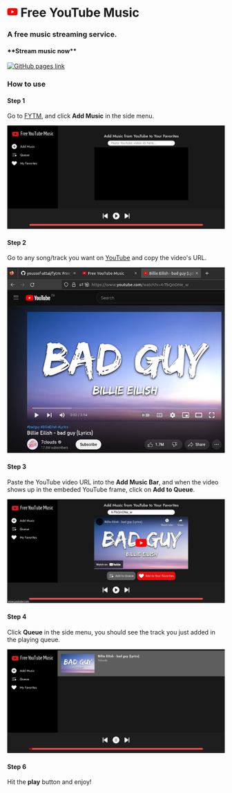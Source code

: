 <h1>
<img src="public/logo192.png" width="24px">
Free YouTube Music
</h1>

<h3>
A free music streaming service.
</h3>

<h4>
**Stream music now**
</h4>

[![GitHub pages link](https://img.shields.io/badge/GitHub%20Pages-222222?style=for-the-badge&logo=GitHub%20Pages&logoColor=white)](https://youssef-attai.github.io/fytm/)

<h3>
How to use
</h3>

#### **Step 1**

Go to [FYTM](https://youssef-attai.github.io/fytm), and click **Add Music** in the side menu.

![Step 1](github/steps/2.png)

#### **Step 2**

Go to any song/track you want on [YouTube](https://youtube.com) and copy the video's URL.

![Step 2](github/steps/3.png)

#### **Step 3**

Paste the YouTube video URL into the **Add Music Bar**, and when the video shows up in the embeded YouTube frame, click on **Add to Queue**.

![Step 3](github/steps/4.png)

#### **Step 4**

Click **Queue** in the side menu, you should see the track you just added in the playing queue.

![Step 4](github/steps/5.png)


#### **Step 6**

Hit the **play** button and enjoy!
